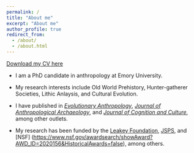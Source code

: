 ```yaml
---
permalink: /
title: "About me"
excerpt: "About me"
author_profile: true
redirect_from: 
  - /about/
  - /about.html
---
```


[Download my CV here](http://raylc.github.io/files/CV_Cheng_LIU.pdf)

- I am a PhD candidate in anthropology at Emory University.

- My research interests include Old World Prehistory, Hunter-gatherer Societies, Lithic Anlaysis, and Cultural Evolution.

- I have published in [*Evolutionary Anthropology*](https://onlinelibrary.wiley.com/doi/full/10.1002/evan.21964), [*Journal of Anthropological Archaeology*](https://www.sciencedirect.com/science/article/abs/pii/S0278416520301963), and [*Journal of Cognition and Culture*](https://brill.com/view/journals/jocc/21/3-4/article-p243_3.xml), among other outlets.

- My research has been funded by the [Leakey Foundation](https://leakeyfoundation.org/introducing-the-spring-2022-leakey-foundation-grantees/), [JSPS](https://www.jsps.go.jp/english/e-oubei-s/index.html), and [NSF] (https://www.nsf.gov/awardsearch/showAward?AWD_ID=2020156&HistoricalAwards=false), among others.